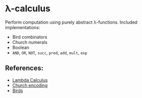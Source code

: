 # λ-calculus
Perform computation using purely abstract λ-functions.
Included implementations:
* Bird combinators
* Church numerals
* Boolean
* `AND`, `OR`, `NOT`, `succ`, `pred`, `add`, `mult`, `exp`

## References:
 * [Lambda Calculus](https://en.wikipedia.org/wiki/Lambda_calculus)
 * [Church encoding](https://en.wikipedia.org/wiki/Church_encoding)
 * [Birds](https://www.angelfire.com/tx4/cus/combinator/birds.html)